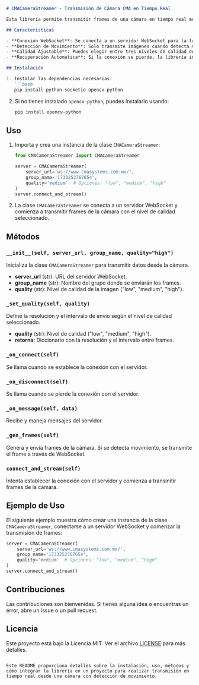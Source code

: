 
```markdown
# CMACameraStreamer - Transmisión de Cámara CMA en Tiempo Real

Esta librería permite transmitir frames de una cámara en tiempo real mediante WebSocket, detectando movimiento y enviando los datos de los frames a un servidor específico. Los datos son enviados en forma de imágenes JPEG comprimidas, y el comportamiento de transmisión se ajusta según la calidad de la imagen seleccionada.

## Características

- **Conexión WebSocket**: Se conecta a un servidor WebSocket para la transmisión de frames.
- **Detección de Movimiento**: Solo transmite imágenes cuando detecta movimiento en la cámara.
- **Calidad Ajustable**: Puedes elegir entre tres niveles de calidad de transmisión ("low", "medium", "high") que afectan la resolución y la frecuencia de envío de los frames.
- **Recuperación Automática**: Si la conexión se pierde, la librería intentará reconectarse automáticamente.

## Instalación

1. Instalar las dependencias necesarias:
   ```bash
   pip install python-socketio opencv-python
   ```

2. Si no tienes instalado `opencv-python`, puedes instalarlo usando:
   ```bash
   pip install opencv-python
   ```

## Uso

1. Importa y crea una instancia de la clase `CMACameraStreamer`:

   ```python
   from CMACameraStreamer import CMACameraStreamer

   server = CMACameraStreamer(
       server_url='ws://www.cmasystems.com.mx/',
       group_name='1733252767654',
       quality='medium'  # Opciones: "low", "medium", "high"
   )
   server.connect_and_stream()
   ```

2. La clase `CMACameraStreamer` se conecta a un servidor WebSocket y comienza a transmitir frames de la cámara con el nivel de calidad seleccionado.

## Métodos

### `__init__(self, server_url, group_name, quality="high")`
Inicializa la clase `CMACameraStreamer` para transmitir datos desde la cámara.

- **server_url** (str): URL del servidor WebSocket.
- **group_name** (str): Nombre del grupo donde se enviarán los frames.
- **quality** (str): Nivel de calidad de la imagen ("low", "medium", "high").

### `_set_quality(self, quality)`
Define la resolución y el intervalo de envío según el nivel de calidad seleccionado.

- **quality** (str): Nivel de calidad ("low", "medium", "high").
- **retorna**: Diccionario con la resolución y el intervalo entre frames.

### `_on_connect(self)`
Se llama cuando se establece la conexión con el servidor.

### `_on_disconnect(self)`
Se llama cuando se pierde la conexión con el servidor.

### `_on_message(self, data)`
Recibe y maneja mensajes del servidor.

### `_gen_frames(self)`
Genera y envía frames de la cámara. Si se detecta movimiento, se transmite el frame a través de WebSocket.

### `connect_and_stream(self)`
Intenta establecer la conexión con el servidor y comienza a transmitir frames de la cámara.

## Ejemplo de Uso

El siguiente ejemplo muestra cómo crear una instancia de la clase `CMACameraStreamer`, conectarse a un servidor WebSocket y comenzar la transmisión de frames:

```python
server = CMACameraStreamer(
    server_url='ws://www.cmasystems.com.mx/',
    group_name='1733252767654',
    quality='medium'  # Opciones: "low", "medium", "high"
)
server.connect_and_stream()
```

## Contribuciones

Las contribuciones son bienvenidas. Si tienes alguna idea o encuentras un error, abre un issue o un pull request.

## Licencia

Este proyecto está bajo la Licencia MIT. Ver el archivo [LICENSE](LICENSE) para más detalles.
```

Este README proporciona detalles sobre la instalación, uso, métodos y cómo integrar la librería en un proyecto para realizar transmisión en tiempo real desde una cámara con detección de movimiento.